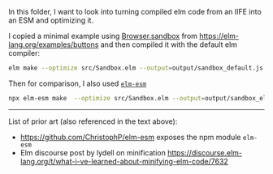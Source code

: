 In this folder, I want to look into turning compiled elm code from an IIFE into an ESM and optimizing it.

I copied a minimal example using [Browser.sandbox](https://dark.elm.dmy.fr/packages/elm/browser/latest/Browser#sandbox) from https://elm-lang.org/examples/buttons and then compiled it with the default elm compiler:

```sh
elm make --optimize src/Sandbox.elm --output=output/sandbox_default.js
```

Then for comparison, I also used [`elm-esm`](https://github.com/ChristophP/elm-esm)

```sh
npx elm-esm make  --optimize src/Sandbox.elm --output=output/sandbox_elm-esm.js
```

---

List of prior art (also referenced in the text above):

- https://github.com/ChristophP/elm-esm exposes the npm module `elm-esm`
- Elm discourse post by lydell on minification https://discourse.elm-lang.org/t/what-i-ve-learned-about-minifying-elm-code/7632
